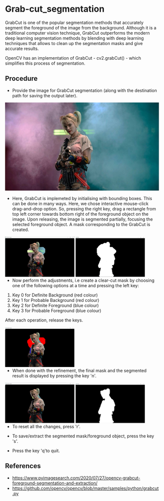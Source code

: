 # Grab-cut_segmentation

GrabCut is one of the popular segmentation methods that accurately segment the foreground of the image from the background.
Although it is a traditional computer vision technique, GrabCut outperforms the modern deep learning segmentation methods by blending with deep learning techniques that allows to clean up the segmentation masks and give accurate results.


OpenCV has an implementation of GrabCut - cv2.grabCut() - which simplifies this process of segmentation.


## Procedure

- Provide the image for GrabCut segmentation (along with the destination path for saving the output later).


![1](images/input.JPG)


- Here, GrabCut is implemeted by initialising with bounding boxes. This can be done in many ways. Here, we chose interactive mouse-click drag-and-drop option. So, pressing the right key, drag a rectangle from top left corner towards bottom right of the foreground object on the image. Upon releasing, the image is segmented partially, focusing the selected foreground object. A mask corresponding to the GrabCut is created.


<div style="float:left"><img width="45%" src="https://github.com/Sudarshana2000/Grab-cut_segmentation/blob/master/images/out1.JPG" />
<img width="45%" src="https://github.com/Sudarshana2000/Grab-cut_segmentation/blob/master/images/mask1.JPG" />
</div>
<br /><br />


- Now perform the adjustments, i.e create a clear-cut mask by choosing one of the following options at a time and pressing the left key:
1. Key 0 for Definite Background (red colour)
2. Key 1 for Probable Background (red colour)
3. Key 2 for Definite Foreground (blue colour)
4. Key 3 for Probable Foreground (blue colour)

After each operation, release the keys.


<div style="float:left"><img width="45%" src="https://github.com/Sudarshana2000/Grab-cut_segmentation/blob/master/images/out2.JPG" />
</div>
<br /><br />


- When done with the refinement, the final mask and the segmented result is displayed by pressing the key 'n'.


<div style="float:left"><img width="45%" src="https://github.com/Sudarshana2000/Grab-cut_segmentation/blob/master/images/out3.JPG" />
<img width="45%" src="https://github.com/Sudarshana2000/Grab-cut_segmentation/blob/master/images/mask3.JPG" />
</div>
<br /><br />


- To reset all the changes, press 'r'.


- To save/extract the segmented mask/foreground object, press the key 's'.


- Press the key 'q'to quit.

## References
- https://www.pyimagesearch.com/2020/07/27/opencv-grabcut-foreground-segmentation-and-extraction/
- https://github.com/opencv/opencv/blob/master/samples/python/grabcut.py